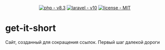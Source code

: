 <p align="center">
    <a href="https://laravel.com/"><img src="https://img.shields.io/static/v1?label=php&message=v8.3&color=4f5b93" alt="php - v8.3"></a>
    <a href="https://www.php.net/"><img src="https://img.shields.io/static/v1?label=laravel&message=v10&color=f5372e" alt="laravel - v10"></a>
    <a href="https://mit-license.org/"><img src="https://img.shields.io/static/v1?label=license&message=MIT&color=green" alt="license - MIT"></a>
</p>

# get-it-short

Сайт, созданный для сокращения ссылок. Первый шаг далекой дороги

